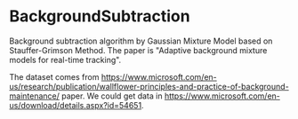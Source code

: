# BackgroundSubtraction
Background subtraction algorithm by Gaussian Mixture Model based on Stauffer-Grimson Method.
The paper is "Adaptive background mixture models for real-time tracking".

The dataset comes from https://www.microsoft.com/en-us/research/publication/wallflower-principles-and-practice-of-background-maintenance/ paper.
We could get data in https://www.microsoft.com/en-us/download/details.aspx?id=54651.
